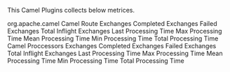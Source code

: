 This Camel Plugins collects below metrices.

org.apache.camel
  Camel Route
    Exchanges Completed
    Exchanges Failed
    Exchanges Total
    Inflight Exchanges
    Last Processing Time
    Max Processing Time
    Mean Processing Time
    Min Processing Time
    Total Processing Time 
  Camel Proccessors
    Exchanges Completed
    Exchanges Failed
    Exchanges Total
    Inflight Exchanges
    Last Processing Time
    Max Processing Time
    Mean Processing Time
    Min Processing Time
    Total Processing Time 


